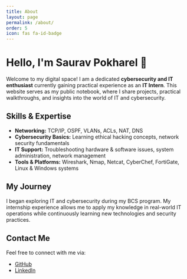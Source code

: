```yaml
---
title: About
layout: page
permalink: /about/
order: 5
icon: fas fa-id-badge
---
```


# Hello, I'm Saurav Pokharel 👋

Welcome to my digital space! I am a dedicated **cybersecurity and IT enthusiast** currently gaining practical experience as an **IT Intern**. This website serves as my public notebook, where I share projects, practical walkthroughs, and insights into the world of IT and cybersecurity.

## Skills & Expertise

- **Networking:** TCP/IP, OSPF, VLANs, ACLs, NAT, DNS  
- **Cybersecurity Basics:** Learning ethical hacking concepts, network security fundamentals  
- **IT Support:** Troubleshooting hardware & software issues, system administration, network management  
- **Tools & Platforms:** Wireshark, Nmap, Netcat, CyberChef, FortiGate, Linux & Windows systems  

## My Journey

I began exploring IT and cybersecurity during my BCS program. My internship experience allows me to apply my knowledge in real-world IT operations while continuously learning new technologies and security practices.

## Contact Me

Feel free to connect with me via:

- [GitHub](https://github.com/SauravPokharel01)  
- [LinkedIn](https://www.linkedin.com/in/sauravpokharel01)  
